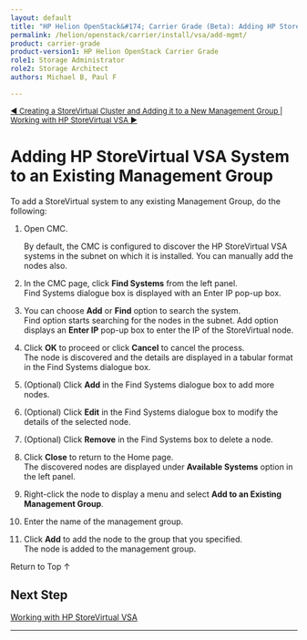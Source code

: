 ```yaml
---
layout: default
title: "HP Helion OpenStack&#174; Carrier Grade (Beta): Adding HP StoreVirtual VSA System to an Existing Management Group"
permalink: /helion/openstack/carrier/install/vsa/add-mgmt/
product: carrier-grade
product-version1: HP Helion OpenStack Carrier Grade
role1: Storage Administrator
role2: Storage Architect
authors: Michael B, Paul F

---
```

<!--UNDER REVISION--> 


<script>

function PageRefresh {
onLoad="window.refresh"
}

PageRefresh();

</script>


<p style="font-size: small;"> <a href="/helion/openstack/carrier/install/vsa/cluster/">&#9664; Creating a StoreVirtual Cluster and Adding it to a New Management Group </a>| <a href="/helion/openstack/carrier/undercloud/storage/storevirtual/">Working with HP StoreVirtual VSA &#9654;</a>
</p> 



# Adding HP StoreVirtual VSA System to an Existing Management Group

To add a StoreVirtual system to any existing Management Group, do the following:

1. Open CMC.

	By default, the CMC is configured to discover the HP StoreVirtual VSA systems in the subnet on which it is installed. You can manually add the nodes also.

2. In the CMC page, click **Find Systems** from the left panel.<br /> Find Systems dialogue box is displayed with an Enter IP pop-up box.

3. You can choose **Add** or **Find** option to search the system. <br />Find option  starts searching for the nodes in the subnet. Add option displays an **Enter IP** pop-up box to enter the IP of the StoreVirtual node.<br />

4. Click **OK** to proceed or click **Cancel** to cancel the process.<br />The node is discovered and the details are displayed in a tabular format in the Find Systems dialogue box.

5. (Optional) Click **Add** in the Find Systems dialogue box to add more nodes. 

6. (Optional) Click **Edit** in the Find Systems dialogue box to modify the details of the selected node.

7. (Optional) Click **Remove** in the Find Systems box to delete a node.

8. Click **Close** to return to the Home page.<br /> The discovered nodes are displayed under **Available Systems** option in the left panel.

9.  Right-click the node to display a menu and select **Add to an Existing Management Group**.

10. Enter the name of the management group.

11. Click **Add** to add the node to the group that you specified.<br /> The node is added to the management group.

<a href="#top" style="padding:14px 0px 14px 0px; text-decoration: none;"> Return to Top &#8593; </a>

## Next Step

[Working with HP StoreVirtual VSA](/helion/openstack/1.1/undercloud/storage/storevirtual/)

----

